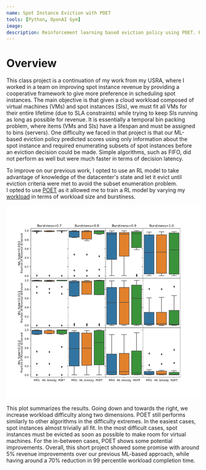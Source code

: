 ```yaml
---
name: Spot Instance Eviction with POET
tools: [Python, OpenAI Gym]
image: 
description: Reinforcement learning based eviction policy using POET. POET was used to generate and mutate cloud workloads to provide a learning environment for training an RL model.
---
```


# Overview

This class project is a continuation of my work from my USRA, where I worked in a team on improving spot instance revenue by providing a cooperative framework to give more preference in scheduling spot instances. The main objective is that given a cloud workload composed of virtual machines (VMs) and spot instances (SIs), we must fit all VMs for their entire lifetime (due to SLA constraints) while trying to keep SIs running as long as possible for revenue. It is essentially a temporal bin packing problem, where items (VMs and SIs) have a lifespan and must be assigned to bins (servers). One difficulty we faced in that project is that our ML-based eviction policy predicted scores using only information about the spot instance and required enumerating subsets of spot instances before an eviction decision could be made. Simple algorithms, such as FIFO, did not perform as well but were much faster in terms of decision latency. 

To improve on our previous work, I opted to use an RL model to take advantage of knowledge of the datacenter's state and let it evict until eviction criteria were met to avoid the subset enumeration problem.  
I opted to use [POET](https://arxiv.org/abs/1901.01753) as it allowed me to train a RL model by varying my [workload](https://github.com/Azure/AzurePublicDataset/blob/master/AzureTracesForPacking2020.md) in terms of workload size and burstiness.  

![](../assets/spotrl.png)

This plot summarizes the results. Going down and towards the right, we increase workload difficulty along two dimensions. POET still performs similarly to other algorithms in the difficulty extremes. In the easiest cases, spot instances almost trivially all fit. In the most difficult cases, spot instances must be evicted as soon as possible to make room for virtual machines. For the in-between cases, POET shows some potential improvements. Overall, this short project showed some promise with around 5% revenue improvements over our previous ML-based approach, while having around a 70% reduction in 99 percentile workload completion time.